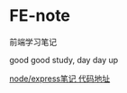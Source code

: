 # FE-note
前端学习笔记

good good study, day day up

[node/express笔记 代码地址](https://github.com/jkcaptain/express-demo)

